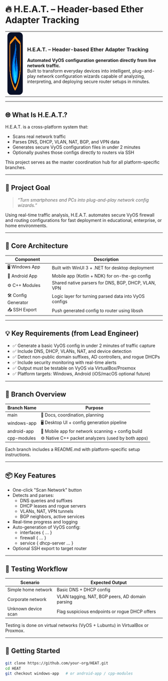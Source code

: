 # 🔥 H.E.A.T. – Header-based Ether Adapter Tracking

<table>
  <tr>
    <td><img src="docs/heat.png" alt="H.E.A.T. Logo" width="160" height = "200" style="border-radius:12px;"/></td>
    <td>
      <h3>H.E.A.T. – Header-based Ether Adapter Tracking</h3>
      <p><strong>Automated VyOS configuration generation directly from live network traffic.</strong><br/>
      Built to transform everyday devices into intelligent, plug-and-play network configuration wizards capable of analyzing, interpreting, and deploying secure router setups in minutes.</p>
    </td>
  </tr>
</table>

---

## 🌐 What Is H.E.A.T.?

H.E.A.T. is a cross-platform system that:
- Scans real network traffic
- Parses DNS, DHCP, VLAN, NAT, BGP, and VPN data
- Generates secure VyOS configuration files in under 2 minutes
- Optionally pushes those configs directly to routers via SSH

This project serves as the master coordination hub for all platform-specific branches.

---

## 🎯 Project Goal

> _“Turn smartphones and PCs into plug-and-play network config wizards.”_

Using real-time traffic analysis, H.E.A.T. automates secure VyOS firewall and routing configurations for fast deployment in educational, enterprise, or home environments.

---

## 🧱 Core Architecture

| Component           | Description                                           |
|--------------------|-------------------------------------------------------|
| 🖥 Windows App      | Built with WinUI 3 + .NET for desktop deployment      |
| 📱 Android App      | Mobile app (Kotlin + NDK) for on-the-go config        |
| ⚙️ C++ Modules       | Shared native parsers for DNS, BGP, DHCP, VLAN, VPN   |
| 🛠 Config Generator  | Logic layer for turning parsed data into VyOS configs |
| 📤 SSH Export       | Push generated config to router using libssh          |

---

## 💡 Key Requirements (from Lead Engineer)

- ✅ Generate a basic VyOS config in under 2 minutes of traffic capture
- ✅ Include DNS, DHCP, VLANs, NAT, and device detection
- ✅ Detect non-public domain suffixes, AD controllers, and rogue DHCPs
- ✅ Include security monitoring with real-time alerts
- ✅ Output must be testable on VyOS via VirtualBox/Proxmox
- ✅ Platform targets: Windows, Android (iOS/macOS optional future)

---

## 🔀 Branch Overview

| Branch Name     | Purpose                                            |
|-----------------|----------------------------------------------------|
| main          | 📘 Docs, coordination, planning                     |
| windows-app   | 🖥 Desktop UI + config generation pipeline           |
| android-app   | 📱 Mobile app for network scanning + config build   |
| cpp-modules   | ⚙️ Native C++ packet analyzers (used by both apps)  |

Each branch includes a README.md with platform-specific setup instructions.

---

## 📦 Key Features

- One-click "Scan Network" button
- Detects and parses:
  - DNS queries and suffixes
  - DHCP leases and rogue servers
  - VLANs, NAT, VPN tunnels
  - BGP neighbors, active services
- Real-time progress and logging
- Auto-generation of VyOS config:
  - interfaces { ... }
  - firewall { ... }
  - service { dhcp-server ... }
- Optional SSH export to target router

---

## 🧪 Testing Workflow

| Scenario              | Expected Output                                  |
|-----------------------|--------------------------------------------------|
| Simple home network   | Basic DNS + DHCP config                          |
| Corporate network     | VLAN tagging, NAT, BGP peers, AD domain parsing  |
| Unknown device scan   | Flag suspicious endpoints or rogue DHCP offers   |

Testing is done on virtual networks (VyOS + Lubuntu) in VirtualBox or Proxmox.

---

## 🚀 Getting Started

```bash
git clone https://github.com/your-org/HEAT.git
cd HEAT
git checkout windows-app   # or android-app / cpp-modules
